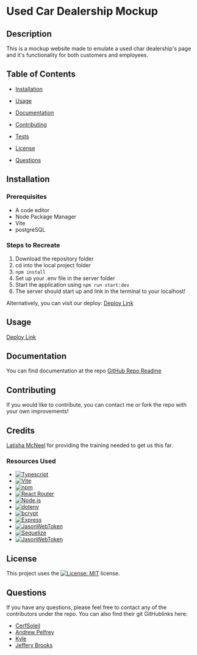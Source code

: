 # Used Car Dealership Mockup

  ## Description
  This is a mockup website made to emulate a used char dealership's page and it's functionality for both customers and employees.


  ## Table of Contents

  - [Installation](#installation)

  - [Usage](#usage)

  - [Documentation](#documentation)

  - [Contributing](#contributing)

  - [Tests](#tests)

  - [License](#license)

  - [Questions](#questions)


  ## Installation

  ### Prerequisites
  - A code editor
  - Node Package Manager
  - Vite
  - postgreSQL

  ### Steps to Recreate
  1. Download the repository folder
  2. cd into the local project folder
  3. `npm install`
  4. Set up your .env file in the server folder
  5. Start the application using `npm run start:dev`
  6. The server should start up and link in the terminal to your localhost!

  Alternatively, you can visit our deploy: [Deploy Link](https://used-car-dealer.onrender.com)


  ## Usage

  [Deploy Link](https://used-car-dealer.onrender.com)



  ## Documentation

  You can find documentation at the repo [GitHub Repo Readme](https://github.com/AndrewPelfrey/used-car-dealer/blob/main/README.md)


  ## Contributing

  If you would like to contribute, you can contact me or fork the repo with your own improvements!


  ## Credits

  [Latisha McNeel](https://github.com/lmcneel) for providing the training needed to get us this far.
  
  ### Resources Used
  * [![Typescript](https://shields.io/badge/TypeScript-3178C6?logo=TypeScript&logoColor=FFF&style=flat-square)](https://www.typescriptlang.org/)
  * [![Vite](https://img.shields.io/badge/Vite-646CFF?style=for-the-badge&logo=Vite&logoColor=white)](https://vite.dev/)
  * [![npm](https://img.shields.io/badge/npm-CB3837?style=for-the-badge&logo=npm&logoColor=white)](https://www.npmjs.com)
  * [![React Router](https://img.shields.io/badge/-React%20Router-CA4245?logo=react-router)](https://reactrouter.com/)
  * [![Node.js](https://img.shields.io/badge/node.js-339933?style=for-the-badge&logo=Node.js&logoColor=white)](https://nodejs.org/en)
  * [![dotenv](https://img.shields.io/badge/dotenv-%5E16.0.0-red?style=flat-square)](https://www.npmjs.com/package/dotenv)
  * [![bcrypt](https://img.shields.io/badge/Bcrypt-✔-blueviolet)](https://www.npmjs.com/package/bcrypt)
  * [![Express](https://img.shields.io/badge/Express.js-000000?logo=express&logoColor=fff&style=flat)](https://expressjs.com)
  * [![JasonWebToken](https://img.shields.io/badge/JWT-black?style=plastic&logo=JSON%20web%20tokens)](https://jwt.io/introduction)
  * [![Sequelize](https://img.shields.io/badge/-Sequelize-52B0E7?style=flat-square&logo=sequelize&labelColor=52B0E7&logoColor=FFF)](https://sequelize.org/docs/v6/getting-started/)
  * [![JasonWebToken](https://img.shields.io/badge/postgresql-4169e1?style=for-the-badge&logo=postgresql&logoColor=white)](https://www.postgresql.org/docs/)



  ## License

  This project uses the [![License: MIT](https://img.shields.io/badge/License-MIT-yellow.svg)](https://opensource.org/licenses/MIT) license.



  ## Questions

If you have any questions, please feel free to contact any of the contributors under the repo. You can also find their git GitHublinks here: 
* [CerfSoleil](https://github.com/CerfSoleil)
* [Andrew Pelfrey](https://github.com/AndrewPelfrey)
* [Kyle](https://github.com/laneman952)
* [Jeffery Brooks](https://github.com/jcbrooks88)
